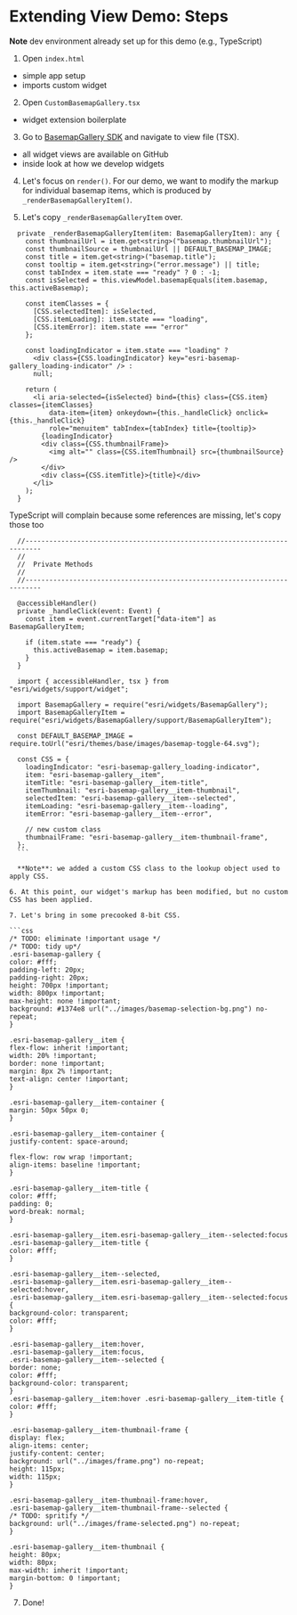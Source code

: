 # Extending View Demo: Steps

**Note** dev environment already set up for this demo (e.g., TypeScript)

1. Open `index.html`
  - simple app setup
  - imports custom widget

2. Open `CustomBasemapGallery.tsx`
  - widget extension boilerplate

3. Go to [BasemapGallery SDK](https://developers.arcgis.com/javascript/latest/api-reference/esri-widgets-BasemapGallery.html) and navigate to view file (TSX).
  - all widget views are available on GitHub
  - inside look at how we develop widgets

4. Let's focus on `render()`. For our demo, we want to modify the markup for individual basemap items, which is produced by `_renderBasemapGalleryItem()`.

5. Let's copy `_renderBasemapGalleryItem` over.

  ```tsx
    private _renderBasemapGalleryItem(item: BasemapGalleryItem): any {
      const thumbnailUrl = item.get<string>("basemap.thumbnailUrl");
      const thumbnailSource = thumbnailUrl || DEFAULT_BASEMAP_IMAGE;
      const title = item.get<string>("basemap.title");
      const tooltip = item.get<string>("error.message") || title;
      const tabIndex = item.state === "ready" ? 0 : -1;
      const isSelected = this.viewModel.basemapEquals(item.basemap, this.activeBasemap);

      const itemClasses = {
        [CSS.selectedItem]: isSelected,
        [CSS.itemLoading]: item.state === "loading",
        [CSS.itemError]: item.state === "error"
      };

      const loadingIndicator = item.state === "loading" ?
        <div class={CSS.loadingIndicator} key="esri-basemap-gallery_loading-indicator" /> :
        null;

      return (
        <li aria-selected={isSelected} bind={this} class={CSS.item} classes={itemClasses}
            data-item={item} onkeydown={this._handleClick} onclick={this._handleClick}
            role="menuitem" tabIndex={tabIndex} title={tooltip}>
          {loadingIndicator}
          <div class={CSS.thumbnailFrame}>
            <img alt="" class={CSS.itemThumbnail} src={thumbnailSource} />
          </div>
          <div class={CSS.itemTitle}>{title}</div>
        </li>
      );
    }
  ```

  TypeScript will complain because some references are missing, let's copy those too

  ```tsx
    //--------------------------------------------------------------------------
    //
    //  Private Methods
    //
    //--------------------------------------------------------------------------

    @accessibleHandler()
    private _handleClick(event: Event) {
      const item = event.currentTarget["data-item"] as BasemapGalleryItem;

      if (item.state === "ready") {
        this.activeBasemap = item.basemap;
      }
    }
  ```

  ```tsx
    import { accessibleHandler, tsx } from "esri/widgets/support/widget";

    import BasemapGallery = require("esri/widgets/BasemapGallery");
    import BasemapGalleryItem = require("esri/widgets/BasemapGallery/support/BasemapGalleryItem");

    const DEFAULT_BASEMAP_IMAGE = require.toUrl("esri/themes/base/images/basemap-toggle-64.svg");

    const CSS = {
      loadingIndicator: "esri-basemap-gallery_loading-indicator",
      item: "esri-basemap-gallery__item",
      itemTitle: "esri-basemap-gallery__item-title",
      itemThumbnail: "esri-basemap-gallery__item-thumbnail",
      selectedItem: "esri-basemap-gallery__item--selected",
      itemLoading: "esri-basemap-gallery__item--loading",
      itemError: "esri-basemap-gallery__item--error",

      // new custom class
      thumbnailFrame: "esri-basemap-gallery__item-thumbnail-frame",
    };
    ```

    **Note**: we added a custom CSS class to the lookup object used to apply CSS.

6. At this point, our widget's markup has been modified, but no custom CSS has been applied.

7. Let's bring in some precooked 8-bit CSS.

```css
/* TODO: eliminate !important usage */
/* TODO: tidy up*/
.esri-basemap-gallery {
  color: #fff;
  padding-left: 20px;
  padding-right: 20px;
  height: 700px !important;
  width: 800px !important;
  max-height: none !important;
  background: #1374e8 url("../images/basemap-selection-bg.png") no-repeat;
}

.esri-basemap-gallery__item {
  flex-flow: inherit !important;
  width: 20% !important;
  border: none !important;
  margin: 8px 2% !important;
  text-align: center !important;
}

.esri-basemap-gallery__item-container {
  margin: 50px 50px 0;
}

.esri-basemap-gallery__item-container {
  justify-content: space-around;

  flex-flow: row wrap !important;
  align-items: baseline !important;
}

.esri-basemap-gallery__item-title {
  color: #fff;
  padding: 0;
  word-break: normal;
}

.esri-basemap-gallery__item.esri-basemap-gallery__item--selected:focus .esri-basemap-gallery__item-title {
  color: #fff;
}

.esri-basemap-gallery__item--selected,
.esri-basemap-gallery__item.esri-basemap-gallery__item--selected:hover,
.esri-basemap-gallery__item.esri-basemap-gallery__item--selected:focus {
  background-color: transparent;
  color: #fff;
}

.esri-basemap-gallery__item:hover,
.esri-basemap-gallery__item:focus,
.esri-basemap-gallery__item--selected {
  border: none;
  color: #fff;
  background-color: transparent;
}
.esri-basemap-gallery__item:hover .esri-basemap-gallery__item-title {
  color: #fff;
}

.esri-basemap-gallery__item-thumbnail-frame {
  display: flex;
  align-items: center;
  justify-content: center;
  background: url("../images/frame.png") no-repeat;
  height: 115px;
  width: 115px;
}

.esri-basemap-gallery__item-thumbnail-frame:hover,
.esri-basemap-gallery__item-thumbnail-frame--selected {
  /* TODO: spritify */
  background: url("../images/frame-selected.png") no-repeat;
}

.esri-basemap-gallery__item-thumbnail {
  height: 80px;
  width: 80px;
  max-width: inherit !important;
  margin-bottom: 0 !important;
}
```

7. Done!
